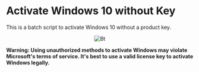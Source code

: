 # Activate Windows 10 without Key

This is a batch script to activate Windows 10 without a product key.

<p align="center"><img src="https://gadgetsbeat.com/wp-content/uploads/2022/07/Download-Windows-10-Activator-TXT-File-To-Activate-Windows.jpg" alt="Bt">

**Warning: Using unauthorized methods to activate Windows may violate Microsoft's terms of service. It's best to use a valid license key to activate Windows legally.**
